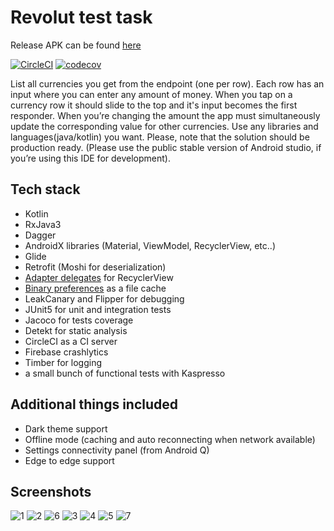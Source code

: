 # Revolut test task
Release APK can be found [here](https://github.com/ilya-rb/RevolutTestTask/releases/download/v1.1/app-release-1.1.apk)

[![CircleCI](https://circleci.com/gh/ilya-rb/RevolutTestTask/tree/main.svg?style=svg)](https://circleci.com/gh/ilya-rb/RevolutTestTask/tree/main)
[![codecov](https://codecov.io/gh/ilya-rb/RevolutTestTask/branch/main/graph/badge.svg?token=TT37OD91DA)](https://codecov.io/gh/ilya-rb/RevolutTestTask)

List all currencies you get from the endpoint (one per row). Each row has an input where
you can enter any amount of money. When you tap on a currency row it should slide to
the top and it's input becomes the first responder. When you’re changing the amount
the app must simultaneously update the corresponding value for other currencies.
Use any libraries and languages(java/kotlin) you want. Please, note that the solution
should be ​production ready. ​(Please use the public stable version of Android studio, if
you’re using this IDE for development).

## Tech stack

- Kotlin
- RxJava3
- Dagger
- AndroidX libraries (Material, ViewModel, RecyclerView, etc..)
- Glide
- Retrofit (Moshi for deserialization)
- [Adapter delegates](https://github.com/sockeqwe/AdapterDelegates) for RecyclerView 
- [Binary preferences](https://github.com/yandextaxitech/binaryprefs) as a file cache
- LeakCanary and Flipper for debugging
- JUnit5 for unit and integration tests
- Jacoco for tests coverage
- Detekt for static analysis
- CircleCI as a CI server
- Firebase crashlytics
- Timber for logging
- a small bunch of functional tests with Kaspresso

## Additional things included

- Dark theme support
- Offline mode (caching and auto reconnecting when network available)
- Settings connectivity panel (from Android Q)
- Edge to edge support

## Screenshots
![1](https://github.com/ilya-rb/RevolutTestTask/blob/main/art/1.jpeg)
![2](https://github.com/ilya-rb/RevolutTestTask/blob/main/art/2.jpeg)
![6](https://github.com/ilya-rb/RevolutTestTask/blob/main/art/6.jpeg)
![3](https://github.com/ilya-rb/RevolutTestTask/blob/main/art/3.jpeg)
![4](https://github.com/ilya-rb/RevolutTestTask/blob/main/art/4.jpeg)
![5](https://github.com/ilya-rb/RevolutTestTask/blob/main/art/5.jpeg)
![7](https://github.com/ilya-rb/RevolutTestTask/blob/main/art/7.jpeg)